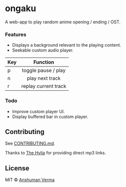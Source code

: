 # ongaku
   
A web-app to play random anime opening / ending / OST.


### Features
* Displays a background relevant to the playing content.
* Seekable custom audio player.

| Key | Function |  
|:--------------|:----------------:|
| p | toggle pause / play |
| n | play next track |
| r | replay current track |

### Todo
* Improve custom player UI.
* Display buffered bar in custom player.

## Contributing

See [CONTRIBUTING.md](CONTRIBUTING.md).
  
Thanks to [The Hylia](https://anime.thehylia.com/) for providing direct mp3 links.

## License

MIT © [Anshuman Verma](https://twitter.com/Anshumaniac12)
